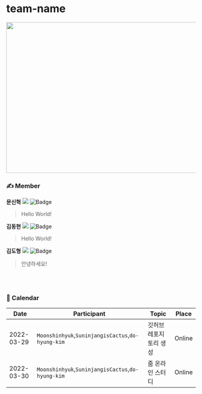 # team-name
<div align="center">
<img src="https://user-images.githubusercontent.com/73520866/160539102-d666ba39-0b30-48d5-b42d-b4c23780a4d2.png" width="1000" height="400"/>
</div>

### ✍️ Member
**문신혁**
<a href="https://github.com/Moonshinhyuk"><img src="https://img.shields.io/github/followers/Moonshinhyuk?label=Moonshinhyuk&style=social"/></a>
![Badge](https://img.shields.io/badge/email-anstlsgur7901@gmail.com-lightgreen)
> Hello World!

**김동현**
<a href="https://github.com/SuninjangisCactus"><img src="https://img.shields.io/github/followers/SuninjangisCactus?label=SuninjangisCactus&style=social"/></a>
![Badge](https://img.shields.io/badge/email-SuninjangisCactus@gmail.com-lightgreen)
> Hello World!

**김도형**
<a href="https://github.com/do-hyung-kim"><img src="https://img.shields.io/github/followers/do-hyung-kim?label=kimdohyeong&style=social"/></a>
![Badge](https://img.shields.io/badge/email-k11l256%40naver.com-lightgreen)
> 안녕하세요!

<br></br>

### 📆 Calendar
|Date |Participant|Topic|Place|
|--|--|--|--|
|2022-03-29|`Moonshinhyuk`,`SuninjangisCactus`,`do-hyung-kim`| 깃허브 레포지토리 생성|Online|
|2022-03-30|`Moonshinhyuk`,`SuninjangisCactus`,`do-hyung-kim`| 줌 온라인 스터디 |Online|
